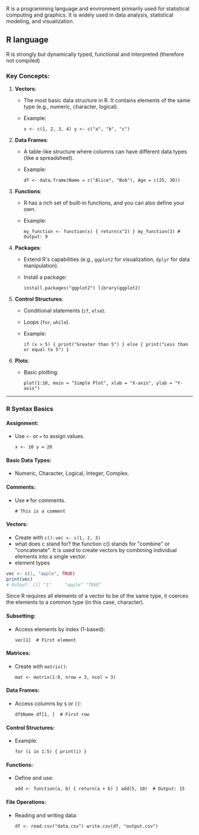 R is a programming language and environment primarily used for statistical computing and graphics. It is widely used in data analysis, statistical modeling, and visualization.

## R language
R is strongly but dynamically typed, functional and interpreted (therefore not compiled)

### **Key Concepts:**

1.  **Vectors**:

    *   The most basic data structure in R. It contains elements of the same type (e.g., numeric, character, logical).
    *   Example:


        `x <- c(1, 2, 3, 4)
        y <- c("a", "b", "c")`

2.  **Data Frames**:

    *   A table-like structure where columns can have different data types (like a spreadsheet).
    *   Example:


        `df <- data.frame(Name = c("Alice", "Bob"), Age = c(25, 30))`

3.  **Functions**:

    *   R has a rich set of built-in functions, and you can also define your own.
    *   Example:


        `my_function <- function(x) {
        return(x^2)
        }
        my_function(3) # Output: 9`

4.  **Packages**:

    *   Extend R's capabilities (e.g., `ggplot2` for visualization, `dplyr` for data manipulation).
    *   Install a package:


        `install.packages("ggplot2")
        library(ggplot2)`

5.  **Control Structures**:

    *   Conditional statements (`if`, `else`).
    *   Loops (`for`, `while`).
    *   Example:


        `if (x > 5) {
        print("Greater than 5")
        } else {
        print("Less than or equal to 5")
        }`

6.  **Plots**:

    *   Basic plotting:


        `plot(1:10, main = "Simple Plot", xlab = "X-axis", ylab = "Y-axis")`


* * *

### **R Syntax Basics**

#### **Assignment**:

*   Use `<-` or `=` to assign values.

    `x <- 10
    y = 20`


#### **Basic Data Types**:

*   Numeric, Character, Logical, Integer, Complex.

#### **Comments**:

*   Use `#` for comments.

    `# This is a comment`


#### **Vectors**:

*   Create with `c()`:
    `vec <- c(1, 2, 3)`
* what does c stand for?
the function c() stands for "combine" or "concatenate". It is used to create vectors by combining individual elements into a single vector.
* element types
```r
vec <- c(1, "apple", TRUE)
print(vec)
# Output: [1] "1"     "apple" "TRUE"

```
Since R requires all elements of a vector to be of the same type, it coerces the elements to a common type (in this case, character).

#### **Subsetting**:

*   Access elements by index (1-based):

    `vec[1]  # First element`


#### **Matrices**:

*   Create with `matrix()`:

    `mat <- matrix(1:9, nrow = 3, ncol = 3)`


#### **Data Frames**:

*   Access columns by `$` or `[]`:

    `df$Name
    df[1, ]  # First row`


#### **Control Structures**:

*   Example:

    `for (i in 1:5) {
    print(i)
    }`


#### **Functions**:

*   Define and use:

    `add <- function(a, b) {
    return(a + b)
    }
    add(5, 10)  # Output: 15`


#### **File Operations**:

*   Reading and writing data:

    `df <- read.csv("data.csv")
    write.csv(df, "output.csv")`
